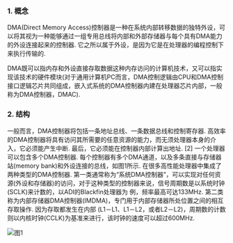 ### 1. 概念

DMA(Direct Memory Access)控制器是一种在系统内部转移数据的独特外设，可以将其视为一种能够通过一组专用总线将内部和外部存储器与每个具有DMA能力的外设连接起来的控制器. 它之所以属于外设，是因为它是在处理器的编程控制下来执行传输的. 

DMA既可以指内存和外设直接存取数据这种内存访问的计算机技术，又可以指实现该技术的硬件模块(对于通用计算机PC而言，DMA控制逻辑由CPU和DMA控制接口逻辑芯片共同组成，嵌入式系统的DMA控制器内建在处理器芯片内部，一般称为DMA控制器，DMAC). 

### 2. 结构

一般而言，DMA控制器将包括一条地址总线、一条数据总线和控制寄存器. 高效率的DMA控制器将具有访问其所需要的任意资源的能力，而无须处理器本身的介入，它必须能产生中断. 最后，它必须能在控制器内部计算出地址. [2] 
一个处理器可以包含多个DMA控制器. 每个控制器有多个DMA通道，以及多条直接与存储器站(memory bank)和外设连接的总线，如图1所示. 在很多高性能处理器中集成了两种类型的DMA控制器. 第一类通常称为“系统DMA控制器”，可以实现对任何资源(外设和存储器)的访问，对于这种类型的控制器来说，信号周期数是以系统时钟(SCLK)来计数的，以ADI的Blackfin处理器为 例，频率最高可达133MHz. 第二类称为内部存储器DMA控制器(IMDMA)，专门用于内部存储器所处位置之间的相互存取操作. 因为存取都发生在内部 (L1－L1、L1－L2，或者L2－L2)，周期数的计数则以内核时钟(CCLK)为基准来进行，该时钟的速度可以超过600MHz. 

![图1](images/1.png)